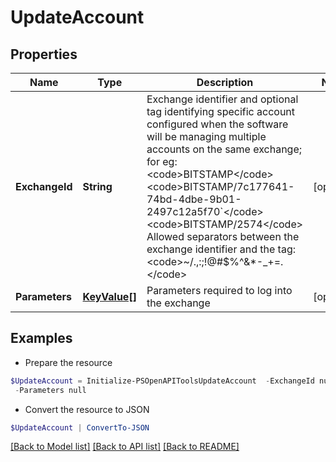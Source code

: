 # UpdateAccount
## Properties

Name | Type | Description | Notes
------------ | ------------- | ------------- | -------------
**ExchangeId** | **String** | Exchange identifier and optional tag identifying specific account configured when the software will be managing multiple accounts on the same exchange; for eg:  &lt;code&gt;BITSTAMP&lt;/code&gt; &lt;code&gt;BITSTAMP/7c177641-74bd-4dbe-9b01-2497c12a5f70&#x60;&lt;/code&gt; &lt;code&gt;BITSTAMP/2574&lt;/code&gt; Allowed separators between the exchange identifier and the tag: &lt;code&gt;~/.,:;\!@#$%^&amp;*-_+&#x3D;.&lt;/code&gt;  | [optional] 
**Parameters** | [**KeyValue[]**](KeyValue.md) | Parameters required to log into the exchange | [optional] 

## Examples

- Prepare the resource
```powershell
$UpdateAccount = Initialize-PSOpenAPIToolsUpdateAccount  -ExchangeId null `
 -Parameters null
```

- Convert the resource to JSON
```powershell
$UpdateAccount | ConvertTo-JSON
```

[[Back to Model list]](../README.md#documentation-for-models) [[Back to API list]](../README.md#documentation-for-api-endpoints) [[Back to README]](../README.md)

